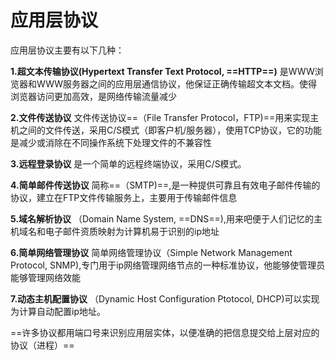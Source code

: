 # 应用层协议

应用层协议主要有以下几种：

**1.超文本传输协议(Hypertext Transfer Text Protocol, ==HTTP==)**
是WWW浏览器和WWW服务器之间的应用层通信协议，他保证正确传输超文本文档。使得浏览器访问更加高效，是网络传输流量减少



**2.文件传送协议**
文件传送协议==（File Transfer Protocol，FTP)==用来实现主机之间的文件传送，采用C/S模式（即客户机/服务器），使用TCP协议，它的功能是减少或消除在不同操作系统下处理文件的不兼容性



**3.远程登录协议**
是一个简单的远程终端协议，采用C/S模式。



**4.简单邮件传送协议**
简称==（SMTP)==,是一种提供可靠且有效电子邮件传输的协议，建立在FTP文件传输服务上，主要用于传输邮件信息



**5.域名解析协议**
（Domain Name System, ==DNS==),用来吧便于人们记忆的主机域名和电子邮件资质映射为计算机易于识别的ip地址



**6.简单网络管理协议**
简单网络管理协议（Simple Network Management Protocol, SNMP),专门用于ip网络管理网络节点的一种标准协议，他能够使管理员能够管理网络效能



**7.动态主机配置协议**
（Dynamic Host Configuration Ptotocol, DHCP)可以实现为计算自动配置ip地址。



==许多协议都用端口号来识别应用层实体，以便准确的把信息提交给上层对应的协议（进程）==

